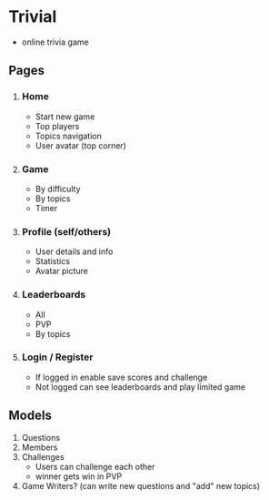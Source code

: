 # Trivial
* online trivia game

## Pages
1. ### Home 
    - Start new game
    - Top players 
    - Topics navigation
    - User avatar (top corner)

2. ### Game
    - By difficulty
    - By topics
    - Timer

3. ### Profile (self/others)
    - User details and info
    - Statistics
    - Avatar picture

4. ### Leaderboards
    - All 
    - PVP
    - By topics

5. ### Login / Register
    - If logged in enable save scores and challenge
    - Not logged can see leaderboards and play limited game


## Models
1. Questions
2. Members
3. Challenges 
    - Users can challenge each other
    - winner gets win in PVP
3. Game Writers? (can write new questions and "add" new topics)
    